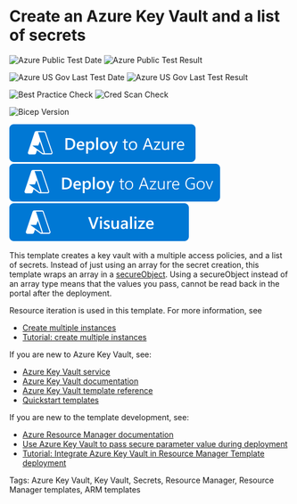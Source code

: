 # Create an Azure Key Vault and a list of secrets

![Azure Public Test Date](https://azurequickstartsservice.blob.core.windows.net/badges/quickstarts/microsoft.keyvault/key-vault-secret-create/PublicLastTestDate.svg)
![Azure Public Test Result](https://azurequickstartsservice.blob.core.windows.net/badges/quickstarts/microsoft.keyvault/key-vault-secret-create/PublicDeployment.svg)

![Azure US Gov Last Test Date](https://azurequickstartsservice.blob.core.windows.net/badges/quickstarts/microsoft.keyvault/key-vault-secret-create/FairfaxLastTestDate.svg)
![Azure US Gov Last Test Result](https://azurequickstartsservice.blob.core.windows.net/badges/quickstarts/microsoft.keyvault/key-vault-secret-create/FairfaxDeployment.svg)

![Best Practice Check](https://azurequickstartsservice.blob.core.windows.net/badges/quickstarts/microsoft.keyvault/key-vault-secret-create/BestPracticeResult.svg)
![Cred Scan Check](https://azurequickstartsservice.blob.core.windows.net/badges/quickstarts/microsoft.keyvault/key-vault-secret-create/CredScanResult.svg)

![Bicep Version](https://azurequickstartsservice.blob.core.windows.net/badges/quickstarts/microsoft.keyvault/key-vault-secret-create/BicepVersion.svg)

[![Deploy To Azure](https://raw.githubusercontent.com/Azure/azure-quickstart-templates/master/1-CONTRIBUTION-GUIDE/images/deploytoazure.svg?sanitize=true)](https://portal.azure.com/#create/Microsoft.Template/uri/https%3A%2F%2Fraw.githubusercontent.com%2FAzure%2Fazure-quickstart-templates%2Fmaster%2Fquickstarts%2Fmicrosoft.keyvault%2Fkey-vault-secret-create%2Fazuredeploy.json)
[![Deploy To Azure US Gov](https://raw.githubusercontent.com/Azure/azure-quickstart-templates/master/1-CONTRIBUTION-GUIDE/images/deploytoazuregov.svg?sanitize=true)](https://portal.azure.us/#create/Microsoft.Template/uri/https%3A%2F%2Fraw.githubusercontent.com%2FAzure%2Fazure-quickstart-templates%2Fmaster%2Fquickstarts%2Fmicrosoft.keyvault%2Fkey-vault-secret-create%2Fazuredeploy.json)
[![Visualize](https://raw.githubusercontent.com/Azure/azure-quickstart-templates/master/1-CONTRIBUTION-GUIDE/images/visualizebutton.svg?sanitize=true)](http://armviz.io/#/?load=https%3A%2F%2Fraw.githubusercontent.com%2FAzure%2Fazure-quickstart-templates%2Fmaster%2Fquickstarts%2Fmicrosoft.keyvault%2Fkey-vault-secret-create%2Fazuredeploy.json)

This template creates a key vault with a multiple access policies, and a list of secrets. Instead of just using an array for the secret creation, this template wraps an array in a [secureObject](https://docs.microsoft.com/azure/azure-resource-manager/resource-group-authoring-templates#parameters). Using a secureObject instead of an array type means that the values you pass, cannot be read back in the portal after the deployment. 

Resource iteration is used in this template. For more information, see

- [Create multiple instances](https://docs.microsoft.com/azure/azure-resource-manager/resource-group-create-multiple)
- [Tutorial: create multiple instances](https://docs.microsoft.com/azure/azure-resource-manager/resource-manager-tutorial-create-multiple-instances)

If you are new to Azure Key Vault, see:

- [Azure Key Vault service](https://azure.microsoft.com/services/key-vault/)
- [Azure Key Vault documentation](https://docs.microsoft.com/azure/key-vault/)
- [Azure Key Vault template reference](https://docs.microsoft.com/azure/templates/microsoft.keyvault/allversions)
- [Quickstart templates](https://azure.microsoft.com/resources/templates/?resourceType=Microsoft.Keyvault)

If you are new to the template development, see:

- [Azure Resource Manager documentation](https://docs.microsoft.com/en-us/azure/azure-resource-manager/)
- [Use Azure Key Vault to pass secure parameter value during deployment](https://docs.microsoft.com/azure/azure-resource-manager/resource-manager-keyvault-parameter)
- [Tutorial: Integrate Azure Key Vault in Resource Manager Template deployment](https://docs.microsoft.com/azure/azure-resource-manager/resource-manager-tutorial-use-key-vault)

Tags: Azure Key Vault, Key Vault, Secrets, Resource Manager, Resource Manager templates, ARM templates

